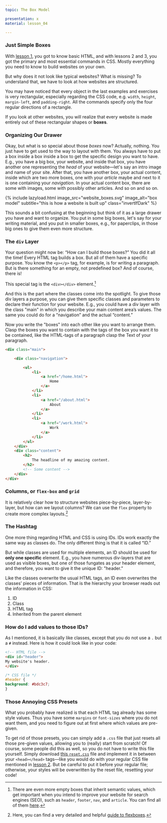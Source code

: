 ```yaml
---
topic: The Box Model

presentation: x
material: lesson_04

---
```


### Just Simple Boxes

With [lesson 1](#lesson-01), you got to know basic HTML, and with lessons 2 and 3, you got the primary and most essential commands in CSS. Mostly everything you need to know to build websites on your own.

But why does it not look like typical websites? What is missing? To understand that, we have to look at how websites are structured.

You may have noticed that every object in the last examples and exercises is very rectangular, especially regarding the CSS code, e.g. `width`, `height`, `margin-left`, and `padding-right`. All the commands specify only the four regular directions of a rectangle.

If you look at other websites, you will realize that every website is made entirely out of these rectangular shapes or **boxes**.

### Organizing Our Drawer

Okay, but what is so special about those _boxes_ now? Actually, nothing. You just have to get used to the way to layout with them. You always have to put a box inside a box inside a box to get the specific design you want to have. E.g., you have a big box, your website, and inside that box, you have another one representing the _head_ of your website—let's say an intro image and name of your site. After that, you have another box, your actual content, inside which are two more boxes, one with your _article_ maybe and next to it is one containing your _navigation_. In your actual content box, there are some with images, some with possibly other articles. And so on and so on.

{% include lazyload.html image_src="website_boxes.svg" image_alt="box model" subtitle="this is how a website is built up" class="invertIfDark" %}

This sounds a bit confusing at the beginning but think of it as a large drawer you have and want to organize. You put in some big boxes, let's say for your writing material, and you put in smaller boxes, e.g., for paperclips, in those big ones to give them even more structure.

### The `div` Layer

Your question might now be: “How can I build those boxes?” You did it all the time! Every HTML tag builds a box. But all of them have a specific purpose. You know the `<p></p>` tag, for example, is for writing a paragraph. But is there something for an empty, not predefined box? And of course, there is!

This special tag is the `<div></div>` element.[^1]

And this is the part where the classes come into the spotlight. To give those div layers a purpose, you can give them specific classes and parameters to declare their function for your website. E.g., you could have a div layer with the class "main" in which you describe your main content area’s values. The same you could do for a “navigation” and the actual “content.”

Now you write the "boxes" into each other like you want to arrange them. Clasp the boxes you want to contain with the tags of the box you want it to be contained, like the HTML-tags of a paragraph clasp the Text of your paragraph.

```html
<div class="main">

    <div class="navigation">

        <ul>
            <li>
                <a href="/home.html">
                    Home
                </a>
            </li>
            <li>
                <a href="/about.html">
                    About
                </a>
            </li>
            <li>
                <a href="/work.html">
                    Work
                </a>
            </li>
        </ul>
    </div>
    <div class="content">
        <h2>
            The headline of my amazing content.
        </h2>
        <!-- Some content -->
    </div>
</div>
```


### Columns, or `flex-box` and `grid`

It is relatively clear how to structure websites piece-by-piece, layer-by-layer, but how can we layout columns? We can use the `flex` property to create more complex layouts.[^2]


### The Hashtag

One more thing regarding HTML and CSS is using IDs. IDs work exactly the same way as classes do. The only different thing is that it is called “ID.”

But while classes are used for multiple elements, an ID should be used for **only one specific** element. E.g., you have numerous div-layers that are used as visible boxes, but one of those fungates as your header element, and therefore, you want to give it the unique ID: "header.”

Like the classes overwrite the usual HTML tags, an ID even overwrites the classes’ pieces of information. That is the hierarchy your browser reads out the information in CSS:

1.  ID
2.  Class
3.  HTML tag
4.  Inherited from the parent element

### How do I add values to those IDs?

As I mentioned, it is basically like classes, except that you do not use a `.` but a `#` instead. Here is how it could look like in your code:

```html
<!-- HTML file -->
<div id="header">
My website's header.
</div>
```

```css
/* CSS file */
#header {
background: #bdc3c7;
}
```

### Those Annoying CSS Presets

What you probably have realized is that each HTML tag already has some style values. Thus you have some `margins` or `font-sizes` where you do not want them, and you need to figure out at first where which values are pre-given.

To get rid of those presets, you can simply add a `.css` file that just resets all those pre-given values, allowing you to (really) start from scratch! Of course, some people did this as well, so you do not have to write this file yourself. Simply download [this `reset.css`](https://gist.github.com/DavidWells/18e73022e723037a50d6) file and implement it in between your `<head></head>` tags—like you would do with your regular CSS file mentioned in [lesson 2](#lesson-02). But be careful to put it before your regular file; otherwise, your styles will be overwritten by the reset file, resetting your code!

[^1]: There are even more empty boxes that inherit semantic values, which get important when you intend to improve your website for search engines (SEO), such as `header`, `footer`, `nav`, and `article`. You can find all of them [here](https://www.w3schools.com/tags/default.asp).
[^2]: Here, you can find a very detailed and helpful [guide to flexboxes](https://css-tricks.com/snippets/css/a-guide-to-flexbox/).
